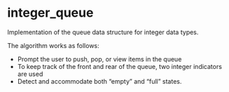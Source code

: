 # integer_queue
Implementation of the queue data structure for integer data types.

The algorithm works as follows: 

- Prompt the user to push, pop, or view items in the queue
- To keep track of the front and rear of the queue, two integer indicators are used
- Detect and accommodate both “empty” and “full” states. 
